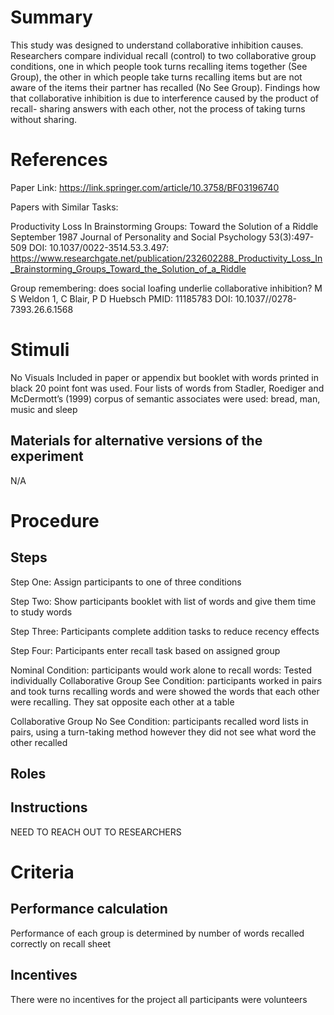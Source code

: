 # Summary

This study was designed to understand collaborative inhibition causes. Researchers compare individual recall (control) to two collaborative group conditions, 
one in which people took turns recalling items together (See Group), the other in which people take turns recalling items but are not aware of the items their partner 
has recalled (No See Group). Findings how that collaborative inhibition is due to interference caused by the product of recall- sharing answers with each other,
not the process of taking turns without sharing. 


# References

 Paper Link: https://link.springer.com/article/10.3758/BF03196740

Papers with Similar Tasks: 

Productivity Loss In Brainstorming Groups: Toward the Solution of a Riddle
September 1987 Journal of Personality and Social Psychology 53(3):497-509
DOI: 10.1037/0022-3514.53.3.497: https://www.researchgate.net/publication/232602288_Productivity_Loss_In_Brainstorming_Groups_Toward_the_Solution_of_a_Riddle


Group remembering: does social loafing underlie collaborative inhibition? M S Weldon 1, C Blair, P D Huebsch
PMID: 11185783 DOI: 10.1037//0278-7393.26.6.1568


# Stimuli

No Visuals Included in paper or appendix but booklet with words printed in black 20 point font was used. Four lists of words from Stadler, Roediger and McDermott’s (1999) corpus of semantic associates were used: bread, man, music and sleep

## Materials for alternative versions of the experiment 

N/A

# Procedure
## Steps

Step One: Assign participants to one of three conditions 

Step Two: Show participants booklet with list of words and give them time to study words 

Step Three: Participants complete addition tasks to reduce recency effects 

Step Four: Participants enter recall task based on assigned group  

Nominal Condition: participants would work alone to recall words: Tested individually 
Collaborative Group See Condition: participants worked in pairs and took turns recalling words and were showed the words that each other were recalling. They sat opposite each other at a table 

Collaborative Group No See Condition: participants recalled word lists in pairs, using a turn-taking method however they did not  see what word the other recalled
     
## Roles 


## Instructions

NEED TO REACH OUT TO RESEARCHERS 

# Criteria
## Performance calculation

Performance of each group is determined by number of words recalled correctly on recall sheet 

## Incentives

There were no incentives for the project all participants were volunteers 
